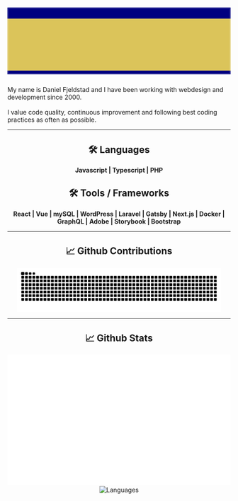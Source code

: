 <h1 align="center"><img src="https://github.com/w3bdesign/w3bdesign/blob/master/svg/animated-header.svg" alt="Header image" /></h1>

<span align="center">My name is Daniel Fjeldstad and I have been working with webdesign and development since 2000. 
  <br/>
  <br />
  I value code quality, continuous improvement and following best coding practices as often as possible. 
</span>
<hr />
<h2 align="center">🛠️ Languages</h2>
<p align="center">
 <b>
  Javascript | Typescript | PHP
</b>
<h2 align="center">🛠️ Tools / Frameworks</h2>
<p align="center">
 <b>
 React | Vue | mySQL | WordPress | Laravel | Gatsby | Next.js  | Docker  | GraphQL | Adobe | Storybook | Bootstrap
  </b>
</p>
<hr />
<h2 align="center">📈 Github Contributions</h2>
<p align="center">
<a href="https://github.com/w3bdesign">
  <img height="100" align="center" src="https://raw.githubusercontent.com/w3bdesign/w3bdesign/output/github-contribution-grid-snake.svg" />
</a>
 </p>
 <hr />
 <h2 align="center">📈 Github Stats</h2>
 
 <p align="center">
 <img src="https://github.com/w3bdesign/github-stats/blob/master/generated/overview.svg" alt="Overview" />
 <img src="https://github-readme-stats.vercel.app/api/top-langs/?username=w3bdesign" height="200" width="360" alt="Languages" />
 </p>

